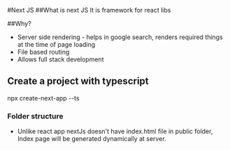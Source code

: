 #Next JS 
##What is next JS
It is framework for react libs

##Why?
- Server side rendering - helps in google search, renders required things at the time of page loading
- File based routing 
- Allows full stack development

## Create a project with typescript
npx create-next-app --ts

### Folder structure
- Unlike react app nextJs doesn't have index.html file in public folder, Index page will be generated dynamically at server.
